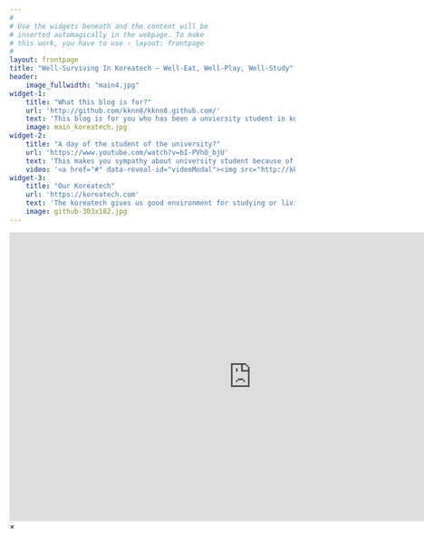 ```yaml
---
#
# Use the widgets beneath and the content will be
# inserted automagically in the webpage. To make
# this work, you have to use › layout: frontpage
#
layout: frontpage
title: "Well-Surviving In Koreatech – Well-Eat, Well-Play, Well-Study"
header:
    image_fullwidth: "main4.jpg"
widget-1:
    title: "What this blog is for?"
    url: 'http://github.com/kknn8/kknn8.github.com/'
    text: 'This blog is for you who has been a unviersity student in koreatech. It informs you useful information that helps you to live better than before in koreatech.'
    image: main_koreatech.jpg
widget-2:
    title: "A day of the student of the university?"
    url: 'https://www.youtube.com/watch?v=bI-PVhO_bjU'
    text: 'This makes you sympathy about university student because of the reality in the video. The video shows you the hard-living where is the student who woke up early, studied hard, exercised etc. The sympathy maybe grows up in your mind.'
    video: '<a href="#" data-reveal-id="videoModal"><img src="http://kknn8.github.io/images/main_video.jpg" width="302" height="182" alt=""></a>'
widget-3:
    title: "Our Koreatech"
    url: 'https://koreatech.com'
    text: 'The koreatech gives us good environment for studying or living as university student. The resource of playing is really poor. However, the campus gives a lot of chance to us. Thus, let's find those!' 
    image: github-303x182.jpg
---
```



<div id="videoModal" class="reveal-modal large" data-reveal="">
  <div class="flex-video widescreen vimeo" style="display: block;">
    <iframe width="854" height="510" src="https://www.youtube.com/embed/bI-PVhO_bjU" frameborder="0" allowfullscreen></iframe>
  </div>
  <a class="close-reveal-modal">&#215;</a>
</div>
